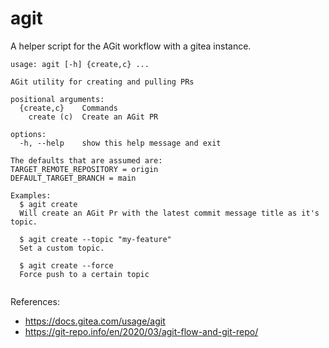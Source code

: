 # agit

A helper script for the AGit workflow with a gitea instance.

<!-- `$ agit --help` -->

```
usage: agit [-h] {create,c} ...

AGit utility for creating and pulling PRs

positional arguments:
  {create,c}    Commands
    create (c)  Create an AGit PR

options:
  -h, --help    show this help message and exit

The defaults that are assumed are:
TARGET_REMOTE_REPOSITORY = origin
DEFAULT_TARGET_BRANCH = main

Examples:
  $ agit create
  Will create an AGit Pr with the latest commit message title as it's topic.

  $ agit create --topic "my-feature"
  Set a custom topic.

  $ agit create --force
  Force push to a certain topic
        
```

References:
- https://docs.gitea.com/usage/agit
- https://git-repo.info/en/2020/03/agit-flow-and-git-repo/
